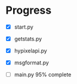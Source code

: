 # Progress

* [x] start.py
* [x] getstats.py
* [x] hypixelapi.py
* [x] msgformat.py
* [ ] main.py 95% complete



